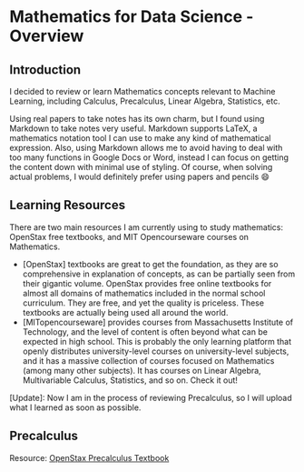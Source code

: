 # Mathematics for Data Science - Overview
## Introduction 
I decided to review or learn Mathematics concepts relevant to Machine Learning, including Calculus, Precalculus, Linear Algebra, Statistics, etc.   

Using real papers to take notes has its own charm, but I found using Markdown to take notes very useful. Markdown supports LaTeX, a mathematics notation tool I can use to make any kind of mathematical expression. Also, using Markdown allows me to avoid having to deal with too many functions in Google Docs or Word, instead I can focus on getting the content down with minimal use of styling. Of course, when solving actual problems, I would definitely prefer using papers and pencils :smile:

## Learning Resources
There are two main resources I am currently using to study mathematics: OpenStax free textbooks, and MIT Opencourseware courses on Mathematics. 
* [OpenStax] textbooks are great to get the foundation, as they are so comprehensive in explanation of concepts, as can be partially seen from their gigantic volume. OpenStax provides free online textbooks for almost all domains of mathematics included in the normal school curriculum. They are free, and yet the quality is priceless. These textbooks are actually being used all around the world.
* [MITopencourseware] provides courses from Massachusetts Institute of Technology, and the level of content is often beyond what can be expected in high school. This is probably the only learning platform that openly distributes university-level courses on university-level subjects, and it has a massive collection of courses focused on Mathematics (among many other subjects). It has courses on Linear Algebra, Multivariable Calculus, Statistics, and so on. Check it out!

[Update]: Now I am in the process of reviewing Precalculus, so I will upload what I learned as soon as possible. 

## Precalculus
Resource: [OpenStax Precalculus Textbook](https://openstax.org/details/books/precalculus)
